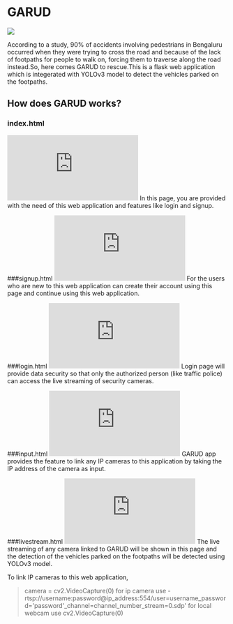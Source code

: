 # GARUD
![](https://github.com/meetika23/Garud/blob/main/garud/images/banner.jpg)

According to a study, 90% of accidents involving pedestrians in Bengaluru occurred when they were trying to cross the road and because of the lack of footpaths for people to walk on, forcing them to traverse along the road instead.So, here comes GARUD to rescue.This is a flask web application which is integerated with YOLOv3 model to detect the vehicles parked on the footpaths.

 
## How does  GARUD works?

### index.html
![](https://github.com/meetika23/Garud/blob/main/garud/index.html)
In this page, you are provided with the need of this web application and features like login and signup.

###signup.html
![](https://github.com/meetika23/Garud/blob/main/templates/signup.html)
For the users who are new to this web application can create their account using this page and continue using this web application.

###login.html
![](https://github.com/meetika23/Garud/blob/main/templates/login.html)
Login page will provide data security so that only the authorized person (like traffic police) can access the live streaming of security cameras.

###input.html
![](https://github.com/meetika23/Garud/blob/main/templates/input.html)
GARUD app provides the feature to link any IP cameras to this application by taking the IP address of the camera as input.

###livestream.html
![](https://github.com/meetika23/Garud/blob/main/templates/livestream.html)
The live streaming of any camera linked  to GARUD will be shown in this page and the detection of the vehicles parked on the footpaths will be detected using YOLOv3 model.

To link IP cameras to this web application,
  
>camera = cv2.VideoCapture(0)
>for ip camera use - rtsp://username:password@ip_address:554/user=username_password='password'_channel=channel_number_stream=0.sdp' 
>for local webcam use cv2.VideoCapture(0)
